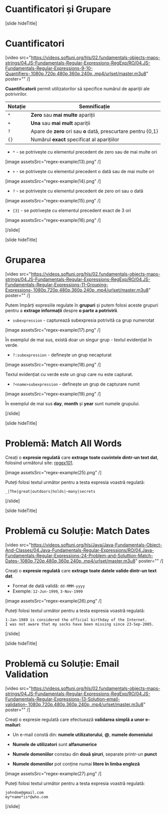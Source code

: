 # Cuantificatori și Grupare

[slide hideTitle]
# Cuantificatori

[video src="https://videos.softuni.org/hls/02.fundamentals-objects-maps-strings/04.JS-Fundamentals-Regular-Expressions-RegExp/RO/04.JS-Fundamentals-Regular-Expressions-9-10-Quantifiers-,1080p,720p,480p,360p,240p,.mp4/urlset/master.m3u8" poster="" /]

**Cuantificatorii** permit utilizatorilor să specifice numărul de apariții ale potrivirilor.

| **Notație** | **Semnificație** |
| --- | --- |
|`*`|**Zero** sau **mai multe** apariții|
|`+`|**Una** sau **mai mult** apariții|
|`?`|Apare de **zero** ori sau **o** dată, prescurtare pentru {0,1}|
|`{}`|Numărul **exact** specificat al aparițiilor|

- `*` - se potrivește cu elementul precedent de zero sau de mai multe ori

[image assetsSrc="regex-example(13).png" /]

- `+` - se potrivește cu elementul precedent o dată sau de mai multe ori

[image assetsSrc="regex-example(14).png" /]

- `?` - se potrivește cu elementul precedent de zero ori sau o dată

[image assetsSrc="regex-example(15).png" /]

- `{3}` - se potrivește cu elementul precedent exact de 3 ori

[image assetsSrc="regex-example(16).png" /]

[/slide]

[slide hideTitle]

# Gruparea

[video src="https://videos.softuni.org/hls/02.fundamentals-objects-maps-strings/04.JS-Fundamentals-Regular-Expressions-RegExp/RO/04.JS-Fundamentals-Regular-Expressions-11-Grouping-Expressions-,1080p,720p,480p,360p,240p,.mp4/urlset/master.m3u8" poster="" /]

Putem împărți expresiile regulate în **grupuri** și putem folosi aceste grupuri pentru a **extrage informații** despre **o parte a potrivirii**.

- `subexpression` - capturează subexpresia potrivită ca grup numerotat

[image assetsSrc="regex-example(17).png" /]

În exemplul de mai sus, există doar un singur grup - textul evidențiat în verde.

- `?:subexpression` - definește un grup necapturat

[image assetsSrc="regex-example(18).png" /]

Textul evidențiat cu verde este un grup care nu este capturat.

- `?<name>subexpression` - definește un grup de capturare numit

[image assetsSrc="regex-example(19).png" /]

În exemplul de mai sus **day**, **month** și **year** sunt numele grupului.

[/slide]

[slide hideTitle]
# Problemă: Match All Words

Creați o **expresie regulată** care **extrage toate cuvintele dintr-un text dat**, folosind următorul site: [regex101](https://regex101.com).

[image assetsSrc="regex-example(25).png" /]

Puteți folosi textul următor pentru a testa expresia voastră regulată:


```
_|The|great|outdoors|holds|~many|secrets
```

[/slide]

[slide hideTitle]
# Problemă cu Soluție: Match Dates

[video src="https://videos.softuni.org/hls/Java/Java-Fundamentals-Object-And-Classes/04.Java-Fundamentals-Regular-Expressions/RO/04.Java-Fundamentals-Regular-Expressions-24-Problem-and-Soluttion-Match-Dates-,1080p,720p,480p,360p,240p,.mp4/urlset/master.m3u8" poster="" /]

Creați o **expresie regulată** care **extrage toate datele valide dintr-un text dat**.

- Format de dată validă: `dd-MMM-yyyy`
- Exemple: `12-Jun-1999`, `3-Nov-1999`

[image assetsSrc="regex-example(26).png" /]

Puteți folosi textul următor pentru a testa expresia voastră regulată:

```
1-Jan-1989 is considered the official birthday of the Internet.
I was not aware that my socks have been missing since 23-Sep-2005.
```

[/slide]


[slide hideTitle]
# Problemă cu Soluție: Email Validation

[video src="https://videos.softuni.org/hls/02.fundamentals-objects-maps-strings/04.JS-Fundamentals-Regular-Expressions-RegExp/RO/04.JS-Fundamentals-Regular-Expressions-13-Solution-email-validation-,1080p,720p,480p,360p,240p,.mp4/urlset/master.m3u8" poster="" /]

Creați o expresie regulată care efectuează **validarea simplă a unor e-mailuri**:

- Un e-mail constă din: **numele utilizatorului**, **@**, **numele domeniului**

- **Numele de utilizatori** sunt **alfanumerice**

- **Numele domeniilor** constau din **două șiruri**, separate printr-un **punct**

- **Numele domeniilor** pot conține numai **litere în limba engleză**

[image assetsSrc="regex-example(27).png" /]

Puteți folosi textul următor pentru a testa expresia voastră regulată:

```
johndoe@gmail.com
my*name*is*@who.com
```
[/slide]
